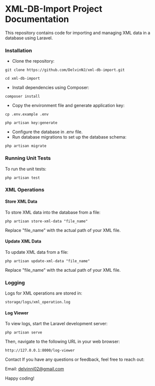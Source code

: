 
# XML-DB-Import Project Documentation

This repository contains code for importing and managing XML data in a database using Laravel.


### Installation
- Clone the repository:
```http
git clone https://github.com/DelvinNJ/xml-db-import.git
```
```http
cd xml-db-import
```

- Install dependencies using Composer:
```http
composer install
```

- Copy the environment file and generate application key:
```http
cp .env.example .env
```
```http
php artisan key:generate
```
- Configure the database in .env file.
- Run database migrations to set up the database schema:
```http
php artisan migrate
```


### Running Unit Tests
To run the unit tests:
```http
php artisan test
```

### XML Operations
#### Store XML Data

To store XML data into the database from a file:
```http
php artisan store-xml-data "file_name"
```
Replace "file_name" with the actual path of your XML file.
#### Update XML Data

To update XML data from a file:
```http
php artisan update-xml-data "file_name"
```
Replace "file_name" with the actual path of your XML file.



### Logging
Logs for XML operations are stored in:
```http
storage/logs/xml_operation.log
```

#### Log Viewer
To view logs, start the Laravel development server:
```http
php artisan serve
```
Then, navigate to the following URL in your web browser:
```http
http://127.0.0.1:8000/log-viewer
```


Contact
If you have any questions or feedback, feel free to reach out:

Email: delvinnj02@gmail.com

Happy coding!